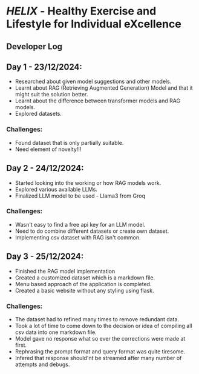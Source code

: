 # **_HELIX_** - Healthy Exercise and Lifestyle for Individual eXcellence
## Developer Log

## Day 1 - 23/12/2024:
- Researched about given model suggestions and other models.
- Learnt about RAG (Retrieving Augmented Generation) Model and that it might suit the solution better.
- Learnt about the difference between transformer models and RAG models.
- Explored datasets.
### Challenges:
- Found dataset that is only partially suitable.
- Need element of novelty!!!

## Day 2 - 24/12/2024:
- Started looking into the working or how RAG models work.
- Explored various available LLMs.
- Finalized LLM model to be used - Llama3 from Groq
### Challenges:
  - Wasn't easy to find a free api key for an LLM model.
  - Need to do combine different datasets or create own dataset.
  - Implementing csv dataset with RAG isn't common.

## Day 3 - 25/12/2024:
- Finished the RAG model implementation
- Created a customized dataset which is a markdown file.
- Menu based approach of the application is completed.
- Created a basic website without any styling using flask.
### Challenges:
- The dataset had to refined many times to remove redundant data.
- Took a lot of time to come down to the decision or idea of compiling all csv data into one markdown file.
- Model gave no response what so ever the corrections were made at first.
- Rephrasing the prompt format and query format was quite tiresome.
- Infered that response should'nt be streamed after many number of attempts and debugs.
